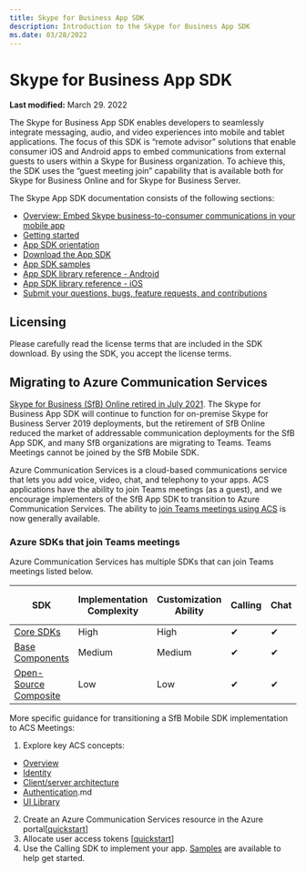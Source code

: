 ```yaml
---
title: Skype for Business App SDK
description: Introduction to the Skype for Business App SDK
ms.date: 03/28/2022
---
```

# Skype for Business App SDK

 **Last modified:** March 29. 2022

The Skype for Business App SDK enables developers to seamlessly integrate messaging, audio, and video experiences into mobile and tablet applications. The focus of this SDK is “remote advisor” solutions that enable consumer iOS and Android apps to embed communications from external guests to users within a Skype for Business organization.  To achieve this, the SDK uses the “guest meeting join” capability that is available both for Skype for Business Online and for Skype for Business Server.  

The Skype App SDK documentation consists of the following sections:

- [Overview: Embed Skype business-to-consumer communications in your mobile app](EmbedSkypeB2Ccomms.md)
- [Getting started](GettingStarted.md)
- [App SDK orientation](Orientation.md)
- [Download the App SDK](Download.md)
- [App SDK samples](Samples.md)
- [App SDK library reference - Android](https://aka.ms/sfbAppSDKRef_Android)
- [App SDK library reference - iOS](https://aka.ms/sfbAppSDKRef_iOS)
- [Submit your questions, bugs, feature requests, and contributions](Feedback.md)

## Licensing

Please carefully read the license terms that are included in the SDK download.  By using the SDK, you accept the license terms.

## Migrating to Azure Communication Services

[Skype for Business (SfB) Online retired in July 2021](https://techcommunity.microsoft.com/t5/microsoft-teams-blog/skype-for-business-online-to-be-retired-in-2021/ba-p/777833). The Skype for Business App SDK will continue to function for on-premise Skype for Business Server 2019 deployments, but the retirement of SfB Online  reduced the market of addressable communication deployments for the SfB App SDK, and many SfB organizations are migrating to Teams. Teams Meetings cannot be joined by the SfB Mobile SDK.

Azure Communication Services is a cloud-based communications service that lets you add voice, video, chat, and telephony to your apps. ACS applications have the ability to join Teams meetings (as a guest), and we encourage implementers of the SfB App SDK to transition to Azure Communication Services. The ability to [join Teams meetings using ACS](/azure/communication-services/concepts/join-teams-meeting.md) is now generally available.

### Azure SDKs that join Teams meetings

Azure Communication Services has multiple SDKs that can join Teams meetings listed below.

|SDK| Implementation Complexity| Customization Ability| Calling| Chat| [Join Teams Meetings](/azure/communication-services/concepts/voice-video-calling/teams-interop)
|---|---|---|---|---|---|
|[Core SDKs](/azure/communication-services/concepts/sdk-options.md)|High|High|✔|✔ |✔|
|[Base Components](/azure/communication-services/concepts/ui-framework/ui-sdk-overview.md)|Medium|Medium|✔|✔|✔|
|[Open-Source Composite](/azure/communication-services/concepts/ui-framework/ui-sdk-overview.md)|Low|Low|✔|✔|✔|

More specific guidance for transitioning a SfB Mobile SDK implementation to ACS Meetings:

1. Explore key ACS concepts:

- [Overview](/azure/communication-services/overview.md)
- [Identity](/azure/communication-services/concepts/identity-model.md)
- [Client/server architecture](/azure/communication-services/concepts/client-and-server-architecture.md)
- [Authentication](/azure/communication-services/concepts/authentication?tabs=csharp).md
- [UI Library](https://azure.github.io/communication-ui-library/.md)

2. Create an Azure Communication Services resource in the Azure portal[[quickstart](/azure/communication-services/quickstarts/create-communication-resource?tabs=windows&pivots=platform-azp.md)]
3. Allocate user access tokens [[quickstart](/azure/communication-services/quickstarts/access-tokens?pivots=programming-language-csharp.md)]
4. Use the Calling SDK to implement your app. [Samples](/azure/communication-services/samples/calling-hero-sample?pivots=platform-ios.md) are available to help get started.
